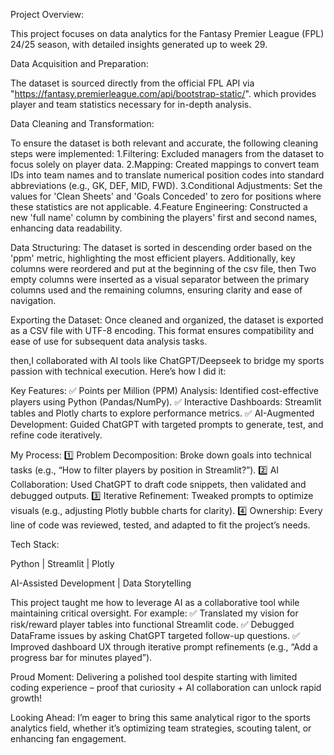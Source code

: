 Project Overview:

This project focuses on data analytics for the Fantasy Premier League (FPL) 24/25 season, with detailed insights generated up to week 29.



Data Acquisition and Preparation:

The dataset is sourced directly from the official FPL API via "https://fantasy.premierleague.com/api/bootstrap-static/". which provides player and team statistics necessary for in-depth analysis.



Data Cleaning and Transformation:

To ensure the dataset is both relevant and accurate, the following cleaning steps were implemented: 
1.Filtering: Excluded managers from the dataset to focus solely on player data. 
2.Mapping: Created mappings to convert team IDs into team names and to translate numerical position codes into standard abbreviations (e.g., GK, DEF, MID, FWD). 
3.Conditional Adjustments: Set the values for 'Clean Sheets' and 'Goals Conceded' to zero for positions where these statistics are not applicable. 
4.Feature Engineering: Constructed a new 'full name' column by combining the players' first and second names, enhancing data readability. 


Data Structuring: 
The dataset is sorted in descending order based on the 'ppm' metric, highlighting the most efficient players. Additionally, key columns were reordered and put at the beginning of the csv file, then Two empty columns were inserted as a visual separator between the primary columns used and the remaining columns, ensuring clarity and ease of navigation. 



Exporting the Dataset: Once cleaned and organized, the dataset is exported as a CSV file with UTF-8 encoding. This format ensures compatibility and ease of use for subsequent data analysis tasks.


then,I collaborated with AI tools like ChatGPT/Deepseek to bridge my sports passion with technical execution. Here’s how I did it:

Key Features:
✅ Points per Million (PPM) Analysis: Identified cost-effective players using Python (Pandas/NumPy).
✅ Interactive Dashboards: Streamlit tables and Plotly charts to explore performance metrics.
✅ AI-Augmented Development: Guided ChatGPT with targeted prompts to generate, test, and refine code iteratively.

My Process:
1️⃣ Problem Decomposition: Broke down goals into technical tasks (e.g., “How to filter players by position in Streamlit?”).
2️⃣ AI Collaboration: Used ChatGPT to draft code snippets, then validated and debugged outputs.
3️⃣ Iterative Refinement: Tweaked prompts to optimize visuals (e.g., adjusting Plotly bubble charts for clarity).
4️⃣ Ownership: Every line of code was reviewed, tested, and adapted to fit the project’s needs.

Tech Stack:

Python | Streamlit | Plotly

AI-Assisted Development | Data Storytelling


This project taught me how to leverage AI as a collaborative tool while maintaining critical oversight. For example:
✅ Translated my vision for risk/reward player tables into functional Streamlit code.
✅ Debugged DataFrame issues by asking ChatGPT targeted follow-up questions.
✅ Improved dashboard UX through iterative prompt refinements (e.g., “Add a progress bar for minutes played”).

Proud Moment:
Delivering a polished tool despite starting with limited coding experience – proof that curiosity + AI collaboration can unlock rapid growth!

Looking Ahead:
I’m eager to bring this same analytical rigor to the sports analytics field, whether it’s optimizing team strategies, scouting talent, or enhancing fan engagement.
